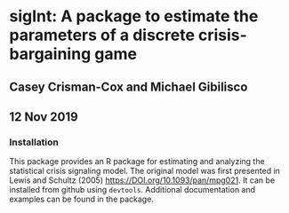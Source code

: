 #  sigInt: A package to estimate the parameters of a discrete crisis-bargaining game
## Casey Crisman-Cox and Michael Gibilisco
## 12 Nov 2019

### Installation

This package provides an R package for estimating and analyzing the statistical crisis signaling model. The original model was first presented in Lewis and Schultz (2005) <https://DOI.org/10.1093/pan/mpg021>. It can be installed from github using `devtools`.  Additional documentation and examples can be found in the package. 
